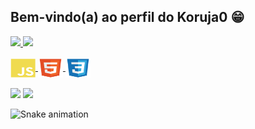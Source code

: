 ## Bem-vindo(a) ao perfil do Koruja0 😁

 <div>
   <a href="https://github.com/fabioKoruja00">
   <img height="180em" src="https://github-readme-stats.vercel.app/api?username=fabioKoruja00&show_icons=true&theme=merko&include_all_commits=true&count_private=true"/>
   <img height="180em" src="https://github-readme-stats.vercel.app/api/top-langs/?username=fabioKoruja00&layout=compact&langs_count=6&theme=highcontrast"/>

</div>
<div style="display: inline_block"><br>
  <img align="center" alt="Js" height="30" width="40" src="https://raw.githubusercontent.com/devicons/devicon/master/icons/javascript/javascript-plain.svg">
  <img align="center" alt="HTML" height="30" width="40" src="https://raw.githubusercontent.com/devicons/devicon/master/icons/html5/html5-original.svg">
  <img align="center" alt="CSS" height="30" width="40" src="https://raw.githubusercontent.com/devicons/devicon/master/icons/css3/css3-original.svg">
</div>
 
 <br>
 
   
<div> 
    <a href="https://instagram.com/koruja0_mtb" target="_blank"><img src="https://img.shields.io/badge/-Instagram-%23E4405F?style=for-the-badge&logo=instagram&logoColor=white" target="_blank"></a>
   <a href = "mailto:suporte@grnettelecom.com.br"><img src="https://img.shields.io/badge/-EMAIL-%23333?style=for-the-badge&logo=gmail&logoColor=white" target="_blank"></a>
   
  ![Snake animation](https://github.com/fabioKoruja00/fabioKoruja00/blob/output/github-contribution-grid-snake.svg)

</div>
